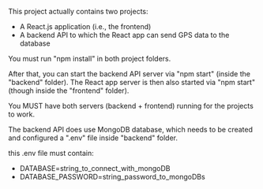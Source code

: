 This project actually contains two projects:
- A React.js application (i.e., the frontend)
- A backend API to which the React app can send GPS data to the database

You must run "npm install" in both project folders.

After that, you can start the backend API server via "npm start" (inside the "backend" folder).
The React app server is then also started via "npm start" (though inside the "frontend" folder).

You MUST have both servers (backend + frontend) running for the projects to work.

The backend API does use MongoDB database, which needs to be created and configured a ".env" file inside "backend" folder.

this .env file must contain:

- DATABASE=string_to_connect_with_mongoDB
- DATABASE_PASSWORD=string_password_to_mongoDBs
